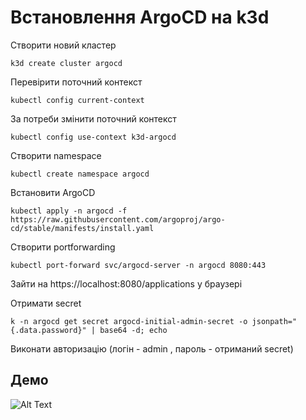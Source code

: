 # Встановлення ArgoCD на k3d

Створити новий кластер
```
k3d create cluster argocd
```
Перевірити поточний контекст
```
kubectl config current-context
```
За потреби змінити поточний контекст
```
kubectl config use-context k3d-argocd
```
Створити namespace
```
kubectl create namespace argocd
```
Встановити ArgoCD
```
kubectl apply -n argocd -f https://raw.githubusercontent.com/argoproj/argo-cd/stable/manifests/install.yaml
```
Створити portforwarding
```
kubectl port-forward svc/argocd-server -n argocd 8080:443
```
Зайти на https://localhost:8080/applications у браузері

Отримати secret 
```
k -n argocd get secret argocd-initial-admin-secret -o jsonpath="{.data.password}" | base64 -d; echo

```
Виконати авторизацію (логін - admin , пароль - отриманий secret)

## Демо
![Alt Text](/doc/img/poc-demo.gif)
